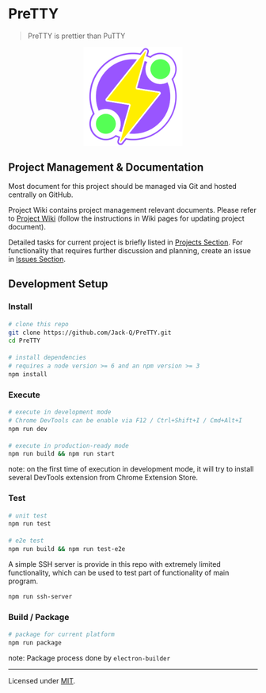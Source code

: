 # PreTTY

> PreTTY is prettier than PuTTY

<img src="./artwork/icon-draft-1/flat.png" width="200" style="margin: auto; display: block" />

## Project Management & Documentation

Most document for this project should be managed via Git and hosted centrally on GitHub.

Project Wiki contains project management relevant documents.
Please refer to [Project Wiki](https://github.com/Jack-Q/PreTTY/wiki)
(follow the instructions in Wiki pages for updating project document).

Detailed tasks for current project is briefly listed in [Projects Section](https://github.com/Jack-Q/PreTTY/projects).
For functionality that requires further discussion and planning, create an
issue in [Issues Section](https://github.com/Jack-Q/PreTTY/issues).

## Development Setup

### Install

```bash
# clone this repo
git clone https://github.com/Jack-Q/PreTTY.git
cd PreTTY

# install dependencies
# requires a node version >= 6 and an npm version >= 3
npm install
```

### Execute

```bash
# execute in development mode
# Chrome DevTools can be enable via F12 / Ctrl+Shift+I / Cmd+Alt+I
npm run dev

# execute in production-ready mode
npm run build && npm run start
```

note: on the first time of execution in development mode, it will try to install
several DevTools extension from Chrome Extension Store.

### Test

```bash
# unit test
npm run test

# e2e test
npm run build && npm run test-e2e
```

A simple SSH server is provide in this repo with extremely limited functionality, which 
can be used to test part of functionality of main program.

```bash
npm run ssh-server
```

### Build / Package

```bash
# package for current platform
npm run package
```

note: Package process done by `electron-builder`

---

Licensed under [MIT](./LICENSE).